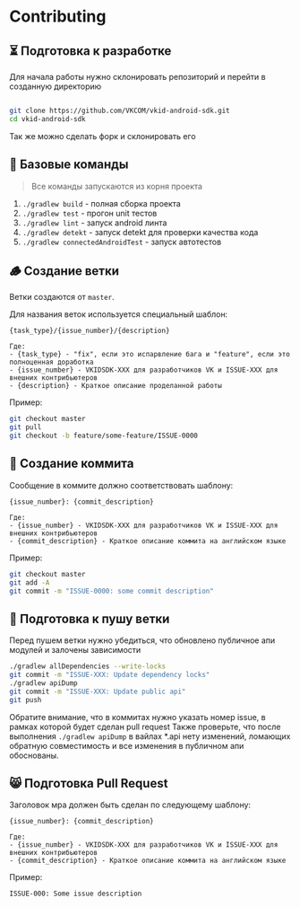# Contributing

## ⏳ Подготовка к разработке
Для начала работы нужно склонировать репозиторий и перейти в созданную директорию

```bash

git clone https://github.com/VKCOM/vkid-android-sdk.git
cd vkid-android-sdk
```
Так же можно сделать форк и склонировать его

## 🐶 Базовые команды
> Все команды запускаются из корня проекта
1. `./gradlew build` - полная сборка проекта
2. `./gradlew test` - прогон unit тестов
3. `./gradlew lint` - запуск android линта
4. `./gradlew detekt` - запуск detekt для проверки качества кода
5. `./gradlew connectedAndroidTest` - запуск автотестов

## 🪵 Создание ветки

Ветки создаются от `master`.

Для названия веток используется специальный шаблон:

```
{task_type}/{issue_number}/{description}

Где:
- {task_type} - "fix", если это испарвление бага и "feature", если это полноценная доработка
- {issue_number} - VKIDSDK-XXX для разработчиков VK и ISSUE-XXX для внешних контрибьютеров
- {description} - Краткое описание проделанной работы
```

Пример:
```bash
git checkout master
git pull
git checkout -b feature/some-feature/ISSUE-0000
```

## 📝 Создание коммита

Сообщение в коммите должно соответствовать шаблону:

```
{issue_number}: {commit_description} 

Где:
- {issue_number} - VKIDSDK-XXX для разработчиков VK и ISSUE-XXX для внешних контрибьютеров
- {commit_description} - Краткое описание коммита на английском языке
```


Пример:
```bash
git checkout master
git add -A
git commit -m "ISSUE-0000: some commit description"
```

## 🔧 Подготовка к пушу ветки

Перед пушем ветки нужно убедиться, что обновлено публичное апи модулей и залочены зависимости
```bash
./gradlew allDependencies --write-locks
git commit -m "ISSUE-XXX: Update dependency locks"
./gradlew apiDump
git commit -m "ISSUE-XXX: Update public api"
git push
```
Обратите внимание, что в коммитах нужно указать номер issue, в рамках которой будет сделан pull request
Также проверьте, что после выполнения `./gradlew apiDump` в вайлах *.api нету изменений, ломающих обратную совместимость и 
все изменения в публичном апи обоснованы.

## 😸 Подготовка Pull Request

Заголовок мра должен быть сделан по следующему шаблону:
```
{issue_number}: {commit_description} 

Где:
- {issue_number} - VKIDSDK-XXX для разработчиков VK и ISSUE-XXX для внешних контрибьютеров
- {commit_description} - Краткое описание коммита на английском языке
```

Пример:
```
ISSUE-000: Some issue description
```
